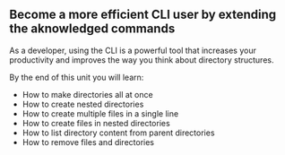 ## Become a more efficient CLI user by extending the aknowledged commands

As a developer, using the CLI is a powerful tool that increases your productivity and improves the way you think about directory structures.

By the end of this unit you will learn:

- How to make directories all at once
- How to create nested directories
- How to create multiple files in a single line
- How to create files in nested directories
- How to list directory content from parent directories
- How to remove files and directories
